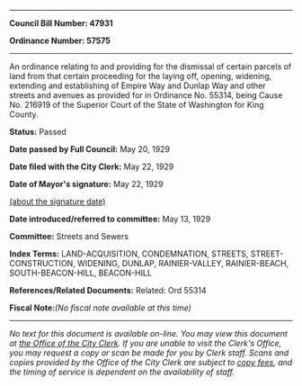 

********

**Council Bill Number: 47931**
   
**Ordinance Number: 57575**
********

 An ordinance relating to and providing for the dismissal of certain parcels of land from that certain proceeding for the laying off, opening, widening, extending and establishing of Empire Way and Dunlap Way and other streets and avenues as provided for in Ordinance No. 55314, being Cause No. 216919 of the Superior Court of the State of Washington for King County.

**Status:** Passed
   
**Date passed by Full Council:** May 20, 1929
   
**Date filed with the City Clerk:** May 22, 1929
   
**Date of Mayor's signature:** May 22, 1929
   
[(about the signature date)](/~public/approvaldate.htm)
   
   
   
**Date introduced/referred to committee:** May 13, 1929
   
**Committee:** Streets and Sewers
   
   
**Index Terms:** LAND-ACQUISITION, CONDEMNATION, STREETS, STREET-CONSTRUCTION, WIDENING, DUNLAP, RAINIER-VALLEY, RAINIER-BEACH, SOUTH-BEACON-HILL, BEACON-HILL

**References/Related Documents:** Related: Ord 55314

**Fiscal Note:**_(No fiscal note available at this time)_
********

_No text for this document is available on-line. You may view this document at [the Office of the City Clerk](http://www.seattle.gov/leg/clerk/contactUs.htm). If you are unable to visit the Clerk's Office, you may request a copy or scan be made for you by Clerk staff. Scans and copies provided by the Office of the City Clerk are subject to [copy fees](http://clerk.seattle.gov/~public/clerkfees.htm), and the timing of service is dependent on the availability of staff._

